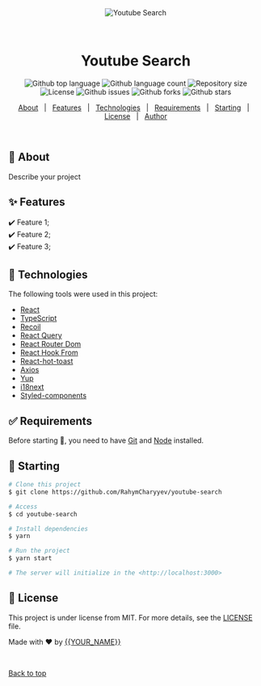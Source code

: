 <div align="center" id="top"> 
  <img src="./.github/app.gif" alt="Youtube Search" />

&#xa0;

  <!-- <a href="https://youtubesearch.netlify.app">Demo</a> -->
</div>

<h1 align="center">Youtube Search</h1>

<p align="center">
  <img alt="Github top language" src="https://img.shields.io/github/languages/top/RahymCharyyev/youtube-search?color=56BEB8">

  <img alt="Github language count" src="https://img.shields.io/github/languages/count/RahymCharyyev/youtube-search?color=56BEB8">

  <img alt="Repository size" src="https://img.shields.io/github/repo-size/RahymCharyyev/youtube-search?color=56BEB8">

  <img alt="License" src="https://img.shields.io/github/license/RahymCharyyev/youtube-search?color=56BEB8">

  <img alt="Github issues" src="https://img.shields.io/github/issues/RahymCharyyev/youtube-search?color=56BEB8" />

  <img alt="Github forks" src="https://img.shields.io/github/forks/RahymCharyyev/youtube-search?color=56BEB8" />

  <img alt="Github stars" src="https://img.shields.io/github/stars/RahymCharyyev/youtube-search?color=56BEB8" />
</p>

<!-- Status -->

<!-- <h4 align="center">
	🚧  Youtube Search 🚀 Under construction...  🚧
</h4>

<hr> -->

<p align="center">
  <a href="#dart-about">About</a> &#xa0; | &#xa0; 
  <a href="#sparkles-features">Features</a> &#xa0; | &#xa0;
  <a href="#rocket-technologies">Technologies</a> &#xa0; | &#xa0;
  <a href="#white_check_mark-requirements">Requirements</a> &#xa0; | &#xa0;
  <a href="#checkered_flag-starting">Starting</a> &#xa0; | &#xa0;
  <a href="#memo-license">License</a> &#xa0; | &#xa0;
  <a href="https://github.com/RahymCharyyev" target="_blank">Author</a>
</p>

<br>

## :dart: About

Describe your project

## :sparkles: Features

:heavy_check_mark: Feature 1;\
:heavy_check_mark: Feature 2;\
:heavy_check_mark: Feature 3;

## :rocket: Technologies

The following tools were used in this project:

- [React](https://pt-br.reactjs.org/)
- [TypeScript](https://www.typescriptlang.org/)
- [Recoil](https://recoiljs.org/)
- [React Query](https://tanstack.com/query/v3/)
- [React Router Dom](https://reactrouter.com/en/main)
- [React Hook From](https://react-hook-form.com/)
- [React-hot-toast](https://react-hot-toast.com/)
- [Axios](https://axios-http.com/docs/intro)
- [Yup](https://docs.yup.io/)
- [i18next](https://www.i18next.com/)
- [Styled-components](https://styled-components.com/)

## :white_check_mark: Requirements

Before starting :checkered_flag:, you need to have [Git](https://git-scm.com) and [Node](https://nodejs.org/en/) installed.

## :checkered_flag: Starting

```bash
# Clone this project
$ git clone https://github.com/RahymCharyyev/youtube-search

# Access
$ cd youtube-search

# Install dependencies
$ yarn

# Run the project
$ yarn start

# The server will initialize in the <http://localhost:3000>
```

## :memo: License

This project is under license from MIT. For more details, see the [LICENSE](LICENSE.md) file.

Made with :heart: by <a href="https://github.com/RahymCharyyev" target="_blank">{{YOUR_NAME}}</a>

&#xa0;

<a href="#top">Back to top</a>
